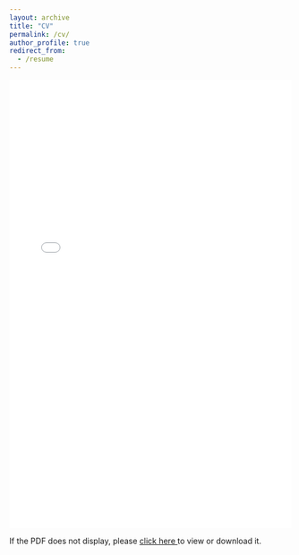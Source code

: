 ```yaml
---
layout: archive
title: "CV"
permalink: /cv/
author_profile: true
redirect_from:
  - /resume
---
```


<!-- Adjust the path to your PDF file as needed -->
<embed 
  src="{{ 'files/cv_2.pdf' | relative_url }}" 
  type="application/pdf" 
  width="100%" 
  height="800px" 
/>

<!-- Optional fallback link if embed doesn't load -->
<p>If the PDF does not display, please 
   <a href="{{ 'files/cv_2.pdf' | relative_url }}" target="_blank">
     click here
   </a> 
   to view or download it.
</p>
